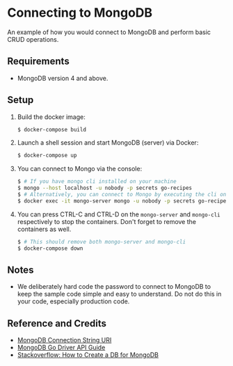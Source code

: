 # Connecting to MongoDB

An example of how you would connect to MongoDB and perform basic CRUD operations.

## Requirements

* MongoDB version 4 and above.

## Setup

1. Build the docker image:

   ```bash
   $ docker-compose build
   ```

1. Launch a shell session and start MongoDB (server) via Docker:

   ```bash
   $ docker-compose up
   ```

1. You can connect to Mongo via the console:

   ```bash
   $ # If you have mongo cli installed on your machine
   $ mongo --host localhost -u nobody -p secrets go-recipes
   $ # Alternatively, you can connect to Mongo by executing the cli on the container
   $ docker exec -it mongo-server mongo -u nobody -p secrets go-recipes
   ```

1. You can press CTRL-C and CTRL-D on the `mongo-server` and `mongo-cli` respectively to stop the containers. Don't forget to remove the containers as well.

   ```bash
   $ # This should remove both mongo-server and mongo-cli
   $ docker-compose down
   ```

## Notes

* We deliberately hard code the password to connect to MongoDB to keep the sample code simple and easy to understand. Do not do this in your code, especially production code.

## Reference and Credits

* [MongoDB Connection String URI](https://docs.mongodb.com/manual/reference/connection-string/)
* [MongoDB Go Driver API Guide](https://godoc.org/go.mongodb.org/mongo-driver/mongo)
* [Stackoverflow: How to Create a DB for MongoDB](https://stackoverflow.com/questions/42912755/how-to-create-a-db-for-mongodb-container-on-start-up)
